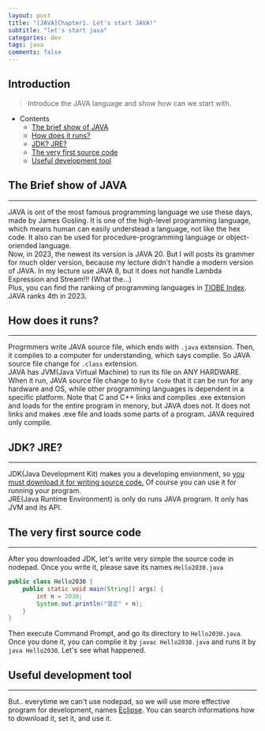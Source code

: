```yaml
---
layout: post
title: "[JAVA]Chapter1. Let's start JAVA!"
subtitle: "let's start java"
categories: dev
tags: java
comments: false
---
```


## Introduction
> Introduce the JAVA language and show how can we start with.

- Contents
	- [The brief show of JAVA](#the-brief-show-of-java)
	- [How does it runs?](#how-does-it-runs)
	- [JDK? JRE?](#jdk-jre)
	- [The very first source code](#the-very-first-source-code)
	- [Useful development tool](#useful-development-tool)
  
## The Brief show of JAVA
---
JAVA is ont of the most famous programming language we use these days, made by James Gosling. It is one of the high-level programming language, which means human can easily understead a language, not like the hex code. It also can be used for procedure-programming language or object-oriended language.  
Now, in 2023, the newest its version is JAVA 20. But I will posts its grammer for much older version, because my lecture didn't handle a modern version of JAVA. In my lecture use JAVA 8, but it does not handle Lambda Expression and Stream!!! (What the...)  
Plus, you can find the ranking of programming languages in [TIOBE Index](https://www.tiobe.com/tiobe-index/). JAVA ranks 4th in 2023.

## How does it runs?
---
Progrmmers write JAVA source file, which ends with `.java` extension. Then, it compiles to a computer for understanding, which says complie. So JAVA source file change for `.class` extension.  
JAVA has JVM(Java Virtual Machine) to run its file on ANY HARDWARE. When it run, JAVA source file change to `Byte Code` that it can be run for any hardware and OS, while other programming languages is dependent in a specific platform. Note that C and C++ links and compiles .exe extension and loads for the entire program in menory, but JAVA does not. It does not links and makes .exe file and loads some parts of a program. JAVA required only compile.  

## JDK? JRE?
---
JDK(Java Development Kit) makes you a developing envionment, so <u>you must download it for writing source code.</u> Of course you can use it for running your program.  
JRE(Java Runtime Environment) is only do runs JAVA program. It only has JVM and its API.  

## The very first source code
---
After you downloaded JDK, let's write very simple the source code in nodepad. Once you write it, please save its names `Hello2030.java`  

```java
public class Hello2030 {
	public static void main(String[] args) {
		int n = 2030;
		System.out.println("헬로" + n);
	}
}
```

Then execute Command Prompt, and go its directory to `Hello2030.java`. Once you done it, you can complie it by `javac Hello2030.java` and runs it by `java Hello2030`. Let's see what happened.  

## Useful development tool
---
But.. everytime we can't use nodepad, so we will use more effective program for development, names [Eclipse](https://www.google.com/search?client=firefox-b-d&q=Eclipse). You can search informations how to download it, set it, and use it.